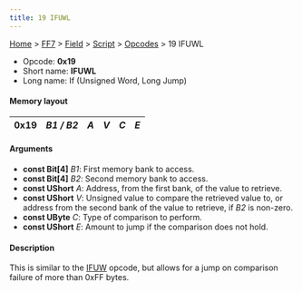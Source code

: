 ```yaml
---
title: 19 IFUWL
---
```


[Home](Main%20Page.md) > [FF7](FF7.md) > [Field](FF7/Field.md) > [Script](FF7/Field/Script.md) > [Opcodes](FF7/Field/Script/Opcodes.md) > 19 IFUWL

-   Opcode: **0x19**
-   Short name: **IFUWL**
-   Long name: If (Unsigned Word, Long Jump)

#### Memory layout

| 0x19 | *B1 / B2* | *A* | *V* | *C* | *E* |
|------|-----------|-----|-----|-----|-----|

#### Arguments

-   **const Bit\[4\]** *B1*: First memory bank to access.
-   **const Bit\[4\]** *B2*: Second memory bank to access.
-   **const UShort** *A*: Address, from the first bank, of the value to
    retrieve.
-   **const UShort** *V*: Unsigned value to compare the retrieved value
    to, or address from the second bank of the value to retrieve, if
    *B2* is non-zero.
-   **const UByte** *C*: Type of comparison to perform.
-   **const UShort** *E*: Amount to jump if the comparison does not
    hold.

#### Description

This is similar to the [IFUW][] opcode, but allows for a jump on
comparison failure of more than 0xFF bytes.

  [IFUW]: FF7/Field/Script/Opcodes/18%20IFUW.md "wikilink"
